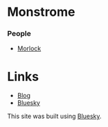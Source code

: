 # Monstrome

### People

- [Morlock](/monsters/morlock)

# Links

- [Blog](https://goblinpunch.blogspot.com/)
- [Bluesky](https://bsky.app/profile/goblinpunch.bsky.social/)

This site was built using [Bluesky](https://bsky.app/profile/goblinpunch.bsky.social/).

